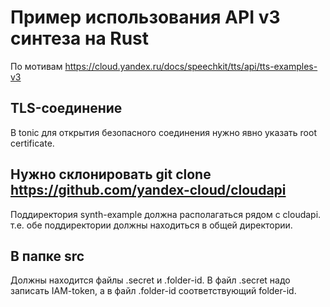 # Пример использования API v3 синтеза на Rust
По мотивам https://cloud.yandex.ru/docs/speechkit/tts/api/tts-examples-v3

## TLS-соединение
В tonic для открытия безопасного соединения нужно явно указать root certificate.

## Нужно склонировать git clone https://github.com/yandex-cloud/cloudapi
Поддиректория synth-example должна располагаться рядом с cloudapi. т.е. обе поддиректории должны находиться в общей директории. 

## В папке src 
Должны находится файлы .secret и .folder-id. В файл .secret надо записать IAM-token, а в файл .folder-id соответствующий folder-id.
